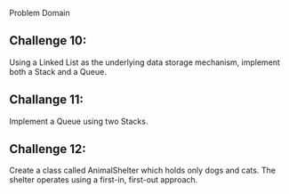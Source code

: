 Problem Domain

## Challenge 10:

Using a Linked List as the underlying data storage mechanism, implement both a Stack and a Queue.

## Challange 11:

Implement a Queue using two Stacks.

## Challenge 12:

Create a class called AnimalShelter which holds only dogs and cats. The shelter operates using a first-in, first-out approach.
